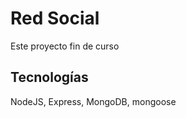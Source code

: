 # Red Social

Este proyecto fin de curso

## Tecnologías

NodeJS, Express, MongoDB, mongoose

##  


